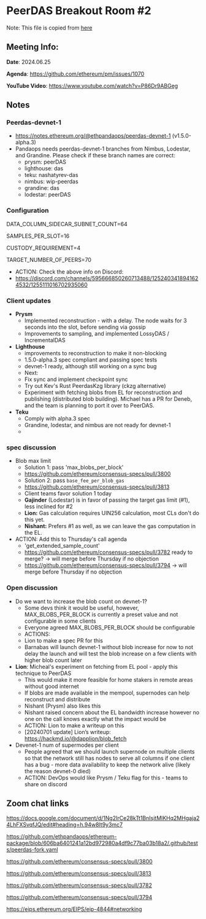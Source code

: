 # PeerDAS Breakout Room #2

Note: This file is copied from [here](https://docs.google.com/document/d/1Ng2IrCe28kTt1BnIsjtMlKHq2MHgaja24LhFXSvqfJQ/edit#heading=h.tubwqb51zcjq)

## Meeting Info: 
**Date**: 2024.06.25

**Agenda**: https://github.com/ethereum/pm/issues/1070

**YouTube Video**: https://www.youtube.com/watch?v=P86Dr9ABGeg

## Notes
### Peerdas-devnet-1
- https://notes.ethereum.org/@ethpandaops/peerdas-devnet-1 (v1.5.0-alpha.3)
- Pandaops needs peerdas-devnet-1 branches from Nimbus, Lodestar, and Grandine. Please check if these branch names are correct:
  - prysm: peerDAS
  - lighthouse: das
  - teku: nashatyrev-das
  - nimbus: wip-peerdas
  - grandine: das
  - lodestar: peerDAS 

### Configuration
DATA_COLUMN_SIDECAR_SUBNET_COUNT=64

SAMPLES_PER_SLOT=16

CUSTODY_REQUIREMENT=4

TARGET_NUMBER_OF_PEERS=70
  - ACTION: Check the above info on Discord:
  - https://discord.com/channels/595666850260713488/1252403418941624532/1255111016702935060

### Client updates
- **Prysm**
  - Implemented reconstruction - with a delay. The node waits for 3 seconds into the slot, before sending via gossip
  - Improvements to sampling, and implemented LossyDAS / IncrementalDAS
- **Lighthouse**
  - improvements to reconstruction to make it non-blocking
  - 1.5.0-alpha.3 spec compliant and passing spec tests
  - devnet-1 ready, although still working on a sync bug
  - Next:
  - Fix sync and implement checkpoint sync
  - Try out Kev's Rust PeerdasKzg library (ckzg alternative)
  - Experiment with fetching blobs from EL for reconstruction and publishing (distributed blob building). Michael has a PR for Deneb, and the team is planning to port it over to PeerDAS.
- **Teku**
  - Comply with alpha.3 spec
  - Grandine, lodestar, and nimbus are not ready for devnet-1
  - 
### spec discussion
- Blob max limit
  - Solution 1: pass 'max_blobs_per_block'
  - https://github.com/ethereum/consensus-specs/pull/3800
  - Solution 2: pass `​​base_fee_per_blob_gas`
  - https://github.com/ethereum/consensus-specs/pull/3813
  - Client teams favor solution 1 today
  - **Gajinder** (Lodestar) is in favor of passing the target gas limit (#1), less inclined for #2
  - **Lion:** Gas calculation requires UIN256 calculation, most CLs don't do this yet.
  - **Nishant:** Prefers #1 as well, as we can leave the gas computation in the EL.
- ACTION: Add this to Thursday's call agenda
  - 'get_extended_sample_count'
  - https://github.com/ethereum/consensus-specs/pull/3782 ready to merge? -> will merge before Thursday if no objection
  - https://github.com/ethereum/consensus-specs/pull/3794 -> will merge before Thursday if no objection
### Open discussion
- Do we want to increase the blob count on devnet-1?
   - Some devs think it would be useful, however, MAX_BLOBS_PER_BLOCK is currently a preset value and not configurable in some clients
   - Everyone agreed MAX_BLOBS_PER_BLOCK should be configurable
   - ACTIONS:
   - Lion to make a spec PR for this
   - Barnabas will launch devnet-1 without blob increase for now to not delay the launch and will test the blob increase on a few clients with higher blob count later
- **Lion**: Micheal's experiment on fetching from EL pool - apply this technique to PeerDAS
   - This would make it more feasible for home stakers in remote areas without good internet
   - If blobs are made available in the mempool, supernodes can help reconstruct and distribute
   - Nishant (Prysm) also likes this
   - Nishant raised concern about the EL bandwidth increase however no one on the call knows exactly what the impact would be
   - ACTION: Lion to make a writeup on this
   - [20240701 update] Lion’s writeup: https://hackmd.io/@dapplion/blob_fetch
- Devenet-1 num of supermodes per client
   - People agreed that we should launch supernode on multiple clients so that the network still has nodes to serve all columns if one client has a bug - more data availability to keep the network alive (likely the reason devnet-0 died)
   - ACTION: DevOps would like Prysm / Teku flag for this - teams to share on discord

## Zoom chat links
https://docs.google.com/document/d/1Ng2IrCe28kTt1BnIsjtMlKHq2MHgaja24LhFXSvqfJQ/edit#heading=h.94w8lt9y3mc7

https://github.com/ethpandaops/ethereum-package/blob/606ba6401241a12bd972980a4df9c77ba03b18a2/.github/tests/peerdas-fork.yaml

https://github.com/ethereum/consensus-specs/pull/3800

https://github.com/ethereum/consensus-specs/pull/3813

https://github.com/ethereum/consensus-specs/pull/3782

https://github.com/ethereum/consensus-specs/pull/3794

https://eips.ethereum.org/EIPS/eip-4844#networking


